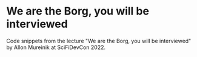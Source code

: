 # We are the Borg, you will be interviewed

Code snippets from the lecture "We are the Borg, you will be
interviewed" by Allon Mureinik at SciFiDevCon 2022.

